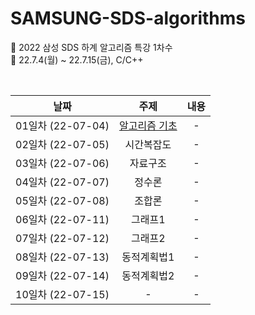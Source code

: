 # SAMSUNG-SDS-algorithms
📝 2022 삼성 SDS 하계 알고리즘 특강 1차수  
📆 22.7.4(월) ~ 22.7.15(금), C/C++

<br/>

|날짜|주제|내용|
|:---:|:---:|:---:|
|01일차 (22-07-04)|[알고리즘 기초](https://github.com/sujinhub/SAMSUNG-SDS-algorithms/tree/main/01%20%EC%95%8C%EA%B3%A0%EB%A6%AC%EC%A6%98%20%EA%B8%B0%EC%B4%88)|-|
|02일차 (22-07-05)|시간복잡도|-|
|03일차 (22-07-06)|자료구조|-|
|04일차 (22-07-07)|정수론|-|
|05일차 (22-07-08)|조합론|-|
|06일차 (22-07-11)|그래프1|-|
|07일차 (22-07-12)|그래프2|-|
|08일차 (22-07-13)|동적계획법1|-|
|09일차 (22-07-14)|동적계획법2|-|
|10일차 (22-07-15)|-|-|
